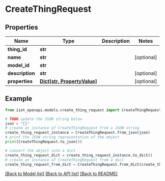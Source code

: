 # CreateThingRequest


## Properties

Name | Type | Description | Notes
------------ | ------------- | ------------- | -------------
**thing_id** | **str** |  | 
**name** | **str** |  | [optional] 
**model_id** | **str** |  | 
**description** | **str** |  | [optional] 
**properties** | [**Dict[str, PropertyValue]**](PropertyValue.md) |  | [optional] 

## Example

```python
from iiot_openapi.models.create_thing_request import CreateThingRequest

# TODO update the JSON string below
json = "{}"
# create an instance of CreateThingRequest from a JSON string
create_thing_request_instance = CreateThingRequest.from_json(json)
# print the JSON string representation of the object
print(CreateThingRequest.to_json())

# convert the object into a dict
create_thing_request_dict = create_thing_request_instance.to_dict()
# create an instance of CreateThingRequest from a dict
create_thing_request_from_dict = CreateThingRequest.from_dict(create_thing_request_dict)
```
[[Back to Model list]](../README.md#documentation-for-models) [[Back to API list]](../README.md#documentation-for-api-endpoints) [[Back to README]](../README.md)



